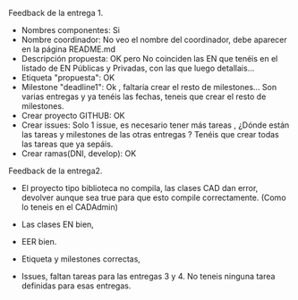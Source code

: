 

Feedback de la entrega 1.

- Nombres componentes: Si
- Nombre coordinador: No veo el nombre del coordinador, debe aparecer en la página README.md
- Descripción propuesta: OK pero  No coinciden las EN que tenéis en el listado de EN Públicas y Privadas, con las que luego detallais…   
- Etiqueta "propuesta": OK
- Milestone "deadline1": Ok , faltaría crear el resto de milestones... Son varias entregas y ya tenéis las fechas, teneis que crear el resto de milestones.
- Crear proyecto GITHUB: OK
- Crear issues:  Solo 1 issue, es necesario tener más tareas , ¿Dónde están las tareas y milestones de las otras entregas ? Tenéis que crear todas las tareas que ya sepáis.
- Crear ramas(DNI, develop): OK

Feedback de la entrega2. 

- El proyecto tipo biblioteca no compila,  las clases CAD dan error, devolver aunque sea true para que esto compile correctamente.  (Como lo teneis en el CADAdmin)  

- Las clases EN bien, 

- EER bien.   

- Etiqueta y milestones correctas,  
 
- Issues, faltan tareas para las entregas 3 y 4. No teneis ninguna tarea definidas para esas entregas.  

 

